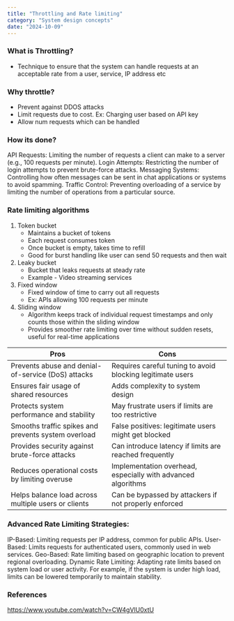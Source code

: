 ```yaml
---
title: "Throttling and Rate limiting"
category: "System design concepts"
date: "2024-10-09"
---
```

### What is Throttling?
- Technique to ensure that the system can handle requests at an acceptable rate from a user, service, IP address etc

### Why throttle?
- Prevent against DDOS attacks
- Limit requests due to cost. Ex: Charging user based on API key
- Allow num requests which can be handled

### How its done?

API Requests: Limiting the number of requests a client can make to a server (e.g., 100 requests per minute).
Login Attempts: Restricting the number of login attempts to prevent brute-force attacks.
Messaging Systems: Controlling how often messages can be sent in chat applications or systems to avoid spamming.
Traffic Control: Preventing overloading of a service by limiting the number of operations from a particular source.

### Rate limiting algorithms

1. Token bucket
    - Maintains a bucket of tokens
    - Each request consumes token
    - Once bucket is empty, takes time to refill
    - Good for burst handling like user can send 50 requests and then wait
2. Leaky bucket
    - Bucket that leaks requests at steady rate
    - Example - Video streaming services
3. Fixed window
    - Fixed window of time to carry out all requests
    - Ex: APIs allowing 100 requests per minute
4. Sliding window
    - Algorithm keeps track of individual request timestamps and only counts those within the sliding window
    - Provides smoother rate limiting over time without sudden resets, useful for real-time applications    

| **Pros**                                | **Cons**                                                      |
|-----------------------------------------|---------------------------------------------------------------|
| Prevents abuse and denial-of-service (DoS) attacks | Requires careful tuning to avoid blocking legitimate users     |
| Ensures fair usage of shared resources  | Adds complexity to system design                              |
| Protects system performance and stability | May frustrate users if limits are too restrictive              |
| Smooths traffic spikes and prevents system overload | False positives: legitimate users might get blocked            |
| Provides security against brute-force attacks | Can introduce latency if limits are reached frequently         |
| Reduces operational costs by limiting overuse | Implementation overhead, especially with advanced algorithms   |
| Helps balance load across multiple users or clients | Can be bypassed by attackers if not properly enforced          |

### Advanced Rate Limiting Strategies:
  IP-Based: Limiting requests per IP address, common for public APIs.
  User-Based: Limits requests for authenticated users, commonly used in web services.
  Geo-Based: Rate limiting based on geographic location to prevent regional overloading.
  Dynamic Rate Limiting: Adapting rate limits based on system load or user activity. For example, if the system is under high load, limits can be lowered temporarily to maintain stability.

### References
https://www.youtube.com/watch?v=CW4gVlU0xtU  
